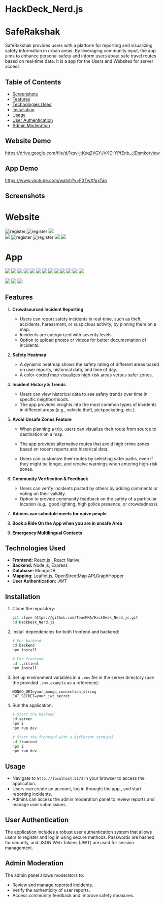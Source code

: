 # HackDeck_Nerd.js


# SafeRakshak

SafeRakshak provides users with a platform for reporting and visualizing safety information in urban areas. By leveraging community input, the app aims to enhance personal safety and inform users about safe travel routes based on real-time data. It is a app for the Users and Websites for server access

## Table of Contents

-   [Screenshots](#screenshots)
-   [Features](#features)
-   [Technologies Used](#technologies-used)
-   [Installation](#installation)
-   [Usage](#usage)
-   [User Authentication](#user-authentication)
-   [Admin Moderation](#admin-moderation)

## Website Demo

https://drive.google.com/file/d/1xsv-jtKeq2VGYJVKD-YPfEnb_JjDsmko/view


## App Demo

https://www.youtube.com/watch?v=F3TwXfgxTao


## Screenshots

# Website

![register](</assets/WhatsApp%20Image%202024-09-28%20at%202.36.03%20PM%20(2).jpeg>)
![register](</assets/WhatsApp%20Image%202024-09-28%20at%202.36.01%20PM%20(1).jpeg>)
![](/assets/WhatsApp%20Image%202024-09-28%20at%202.36.01%20PM.jpeg)  
![](/assets/WhatsApp%20Image%202024-09-28%20at%202.36.03%20PM.jpeg)
![register](</assets/WhatsApp%20Image%202024-09-28%20at%202.36.02%20PM%20(2).jpeg>)
![register](</assets/WhatsApp%20Image%202024-09-28%20at%202.36.01%20PM%20(2).jpeg>)
![](</assets/WhatsApp%20Image%202024-09-28%20at%202.36.00%20PM%20(1).jpeg>)
![](/assets/WhatsApp%20Image%202024-09-28%20at%202.36.02%20PM.jpeg)

# App

![](/assets/Screenshot_2024-09-28-14-52-32-65_f73b71075b1de7323614b647fe394240.jpg)
![](/assets/Screenshot_2024-09-28-14-52-37-81_f73b71075b1de7323614b647fe394240.jpg)
![](/assets/Screenshot_2024-09-28-14-38-44-53_f73b71075b1de7323614b647fe394240.jpg)
![](/assets/Screenshot_2024-09-28-14-38-50-25_f73b71075b1de7323614b647fe394240.jpg)
![](/assets/Screenshot_2024-09-28-14-53-25-14_f73b71075b1de7323614b647fe394240.jpg)
![](/assets/Screenshot_2024-09-28-14-53-33-19_f73b71075b1de7323614b647fe394240.jpg)
![](</assets/Screenshot_2024-09-28-14-39-02-28_f73b71075b1de7323614b647fe394240%20(1).jpg>)
![](/assets/Screenshot_2024-09-28-14-53-57-10_f73b71075b1de7323614b647fe394240.jpg)
![](/assets/Screenshot_2024-09-28-14-54-16-78_da8e1b33c587c7c6dfcf439d19f6f0d3.jpg)
![](/assets/Screenshot_2024-09-28-14-54-39-12_f73b71075b1de7323614b647fe394240.jpg)
![](/assets/Screenshot_2024-09-28-14-54-57-62_ac3737bae9ff3034c1f358df611add2a.jpg)
![](/assets/Screenshot_2024-09-28-14-55-14-70_f73b71075b1de7323614b647fe394240.jpg)
![](/assets/Screenshot_2024-09-28-14-55-18-21_f73b71075b1de7323614b647fe394240.jpg)

![](</assets/Screenshot_2024-09-28-14-40-50-57_f73b71075b1de7323614b647fe394240%20(1).jpg>)
![](/assets//Screenshot_2024-09-28-14-55-08-58_f73b71075b1de7323614b647fe394240.jpg)
![](/assets/safety.jpg)

## Features

1. **Crowdsourced Incident Reporting**

    - Users can report safety incidents in real-time, such as theft, accidents, harassment, or suspicious activity, by pinning them on a map.
    - Incidents are categorized with severity levels.
    - Option to upload photos or videos for better documentation of incidents.

2. **Safety Heatmap**
    - A dynamic heatmap shows the safety rating of different areas based on user reports, historical data, and time of day.
    - A color-coded map visualizes high-risk areas versus safer zones.

<!-- 3. **Route Safety Score**
   - Users can check the safety rating of different travel routes (walking, driving, public transit) and receive route recommendations based on safety.
   - Alerts are sent to users when they are near a recently reported unsafe area. -->

4. **Incident History & Trends**

    - Users can view historical data to see safety trends over time in specific neighborhoods.
    - The app provides insights into the most common types of incidents in different areas (e.g., vehicle theft, pickpocketing, etc.).

5. **Avoid Unsafe Zones Feature**

    - When planning a trip, users can visualize their route from source to destination on a map.

    - The app provides alternative routes that avoid high crime zones based on recent reports and historical data.
    - Users can customize their routes by selecting safer paths, even if they might be longer, and receive warnings when entering high-risk zones.

6. **Community Verification & Feedback**

    - Users can verify incidents posted by others by adding comments or voting on their validity.
    - Option to provide community feedback on the safety of a particular location (e.g., good lighting, high police presence, or crowdedness).

7. **Admins can schedule meets for naive people**

8. **Book a Ride On the App when you are in unsafe Area**

9. **Emergency Multilingual Contacts**

## Technologies Used

-   **Frontend:** React.js , React Native
-   **Backend:** Node.js, Express
-   **Database:** MongoDB
-   **Mapping:** Leaflet.js, OpenStreetMap API,GraphHopper
-   **User Authentication:** JWT

## Installation

1. Clone the repository:

    ```bash
    git clone https://github.com/TeamMKA/HackDesk_Nerd.js.git
    cd HackDesk_Nerd.js
    ```

2. Install dependencies for both frontend and backend:

    ```bash
    # For backend
    cd backend
    npm install

    # For frontend
    cd ../client
    npm install
    ```

3. Set up environment variables in a `.env` file in the server directory (use the provided `.env.example` as a reference):

    ```plaintext
    MONGO_URI=your_mongo_connection_string
    JWT_SECRET=your_jwt_secret
    ```

4. Run the application:

    ```bash
    # Start the backend
    cd server
    npm i
    npm run dev

    # Start the frontend with a different terminal
    cd frontend
    npm i
    npm run dev
    ```

## Usage

-   Navigate to `http://localhost:5173` in your browser to access the application.
-   Users can create an account, log in throught the app , and start reporting incidents.
-   Admins can access the admin moderation panel to review reports and manage user submissions.

## User Authentication

The application includes a robust user authentication system that allows users to register and log in using secure methods. Passwords are hashed for security, and JSON Web Tokens (JWT) are used for session management.

## Admin Moderation

The admin panel allows moderators to:

-   Review and manage reported incidents.
-   Verify the authenticity of user reports.
-   Access community feedback and improve safety measures.

##
